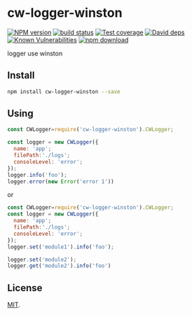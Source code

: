 # cw-logger-winston

[![NPM version][npm-image]][npm-url]
[![build status][travis-image]][travis-url]
[![Test coverage][codecov-image]][codecov-url]
[![David deps][david-image]][david-url]
[![Known Vulnerabilities][snyk-image]][snyk-url]
[![npm download][download-image]][download-url]

[npm-image]: https://img.shields.io/npm/v/cw-logger-winston.svg?style=flat-square
[npm-url]: https://npmjs.org/package/cw-logger-winston
[travis-image]: https://img.shields.io/travis/zubincheung/cw-logger-winston.svg?style=flat-square
[travis-url]: https://travis-ci.org/zubincheung/cw-logger-winston
[codecov-image]: https://img.shields.io/codecov/c/github/zubincheung/cw-logger-winston.svg?style=flat-square
[codecov-url]: https://codecov.io/github/zubincheung/cw-logger-winston?branch=master
[david-image]: https://img.shields.io/david/zubincheung/cw-logger-winston.svg?style=flat-square
[david-url]: https://david-dm.org/zubincheung/cw-logger-winston
[snyk-image]: https://snyk.io/test/npm/cw-logger-winston/badge.svg?style=flat-square
[snyk-url]: https://snyk.io/test/npm/cw-logger-winston
[download-image]: https://img.shields.io/npm/dm/cw-logger-winston.svg?style=flat-square
[download-url]: https://npmjs.org/package/cw-logger-winston

logger use winston

## Install

```bash
npm install cw-logger-winston --save
```

## Using

```js
const CWLogger=require('cw-logger-winston').CWLogger;

const logger = new CWLogger({
  name: 'app';
  filePath:'./logs';
  consoleLevel: 'error';
});
logger.info('foo');
logger.error(new Error('error 1'))
```

or

```js
const CWLogger=require('cw-logger-winston').CWLogger;
const logger = new CWLogger({
  name: 'app';
  filePath:'./logs';
  consoleLevel: 'error';
});
logger.set('module1').info('foo');

logger.set('module2');
logger.get('module2').info('foo')
```

## License

[MIT](./LICENSE).

